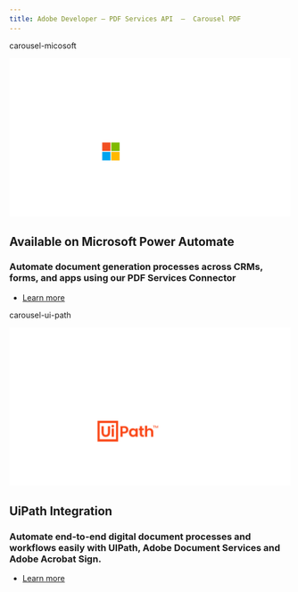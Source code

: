 ```yaml
---
title: Adobe Developer — PDF Services API  —  Carousel PDF
---
```


<Carousel slots="bgimage, image, heading, text, buttons" repeat="2"  theme="lightest" enableNavigation slideTheme='dark' className="carousel-padding-top-zero aws-carousel" varient="fullWidth" navigationNext="white-swiper-button" navigationPre="white-swiper-button" isCenter  />

carousel-micosoft

![AWS logo](../../images/dog-gen-carosul.png)

## Available on Microsoft Power Automate

### Automate document generation processes across CRMs, forms, and apps using our PDF Services Connector

- [Learn more](http://www.adobe.com/go/powerautomate_help)

carousel-ui-path

![UiPath logo](../../images/Uipath_logo.png)

## UiPath Integration

### Automate end-to-end digital document processes and workflows easily with UIPath, Adobe Document Services and Adobe Acrobat Sign.

- [Learn more](https://marketplace.uipath.com/listings/adobe-pdf-services)